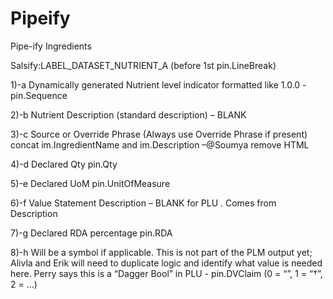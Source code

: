 # Pipeify
Pipe-ify Ingredients 

Salsify:LABEL_DATASET_NUTRIENT_A  (before 1st pin.LineBreak)

1)-a Dynamically generated Nutrient level indicator formatted like 1.0.0 -pin.Sequence

2)-b Nutrient Description (standard description) – BLANK

3)-c Source or Override Phrase (Always use Override Phrase if present) concat im.IngredientName and im.Description –@Soumya remove HTML

4)-d Declared Qty pin.Qty

5)-e Declared UoM pin.UnitOfMeasure

6)-f Value Statement Description  – BLANK for PLU . Comes from Description

7)-g Declared RDA percentage pin.RDA

8)-h Will be a symbol if applicable. This is not part of the PLM output yet; Alivla and Erik will need to duplicate logic and identify what value is needed here. Perry says this is a “Dagger Bool” in PLU - pin.DVClaim  (0 = “”, 1 = “†”, 2 = …)
